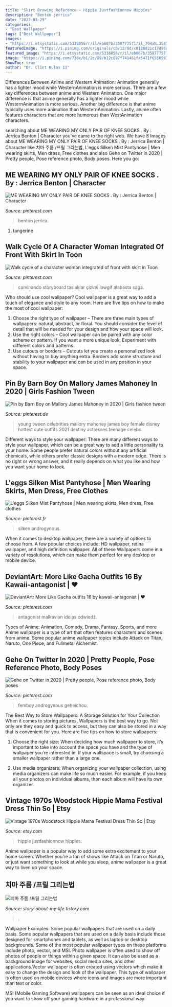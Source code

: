 ```yaml
---
title: "Skirt Drawing Reference ~ Hippie Justfashionnow Hippies"
description: "Benton jerrica"
date: "2022-03-29"
categories:
- "Best Wallpaper"
tags: ["Best Wallpaper"]
images:
- "https://i.etsystatic.com/5338856/r/il/eb607b/358777571/il_794xN.358777571_r082.jpg"
featuredImage: "https://i.pinimg.com/originals/c8/12/8d/c8128d21c17d96a799b3956f8933a1cc.jpg"
featured_image: "https://i.etsystatic.com/5338856/r/il/eb607b/358777571/il_794xN.358777571_r082.jpg"
image: "https://i.pinimg.com/736x/b1/2c/89/b12c897f741461fa5471f6550591df48.jpg?b=t"
ShowToc: true
author: "Dr. Clint Kulas II"
---
```



Differences Between Anime and Western Animation: Animation generally has a lighter mood while WesternAnimation is more serious.
There are a few key differences between anime and Western Animation. One major difference is that anime generally has a lighter mood while WesternAnimation is more serious. Another big difference is that anime typically uses more animation than WesternAnimation. Lastly, anime often features characters that are more humorous than WestAnimation characters.

	

		
searching about ME WEARING MY ONLY PAIR OF KNEE SOCKS . By : Jerrica Benton | Character you've came to the right web. We have 8 Images about ME WEARING MY ONLY PAIR OF KNEE SOCKS . By : Jerrica Benton | Character like 치마 주름 /프릴 그리는법, L&#039;eggs Silken Mist Pantyhose | Men wearing skirts, Men dress, Free clothes and also Gehe on Twitter in 2020 | Pretty people, Pose reference photo, Body poses. Here you go:
		
    
## ME WEARING MY ONLY PAIR OF KNEE SOCKS . By : Jerrica Benton | Character

<img loading=lazy src="https://i.pinimg.com/736x/5b/86/d2/5b86d265d6d5a56d64581db3ff3146f0.jpg" onerror="this.onerror=null;this.src='https://tse4.mm.bing.net/th?id=OIP.9L_RRWiHiF72bfGrXd8FkQHaLK&amp;pid=15.1';" alt="ME WEARING MY ONLY PAIR OF KNEE SOCKS . By : Jerrica Benton | Character">

_Source: pinterest.com_

>benton jerrica. 

	

1. tangerine 

    
## Walk Cycle Of A Character Woman Integrated Of Front With Skirt In Toon

<img loading=lazy src="https://i.pinimg.com/736x/b1/2c/89/b12c897f741461fa5471f6550591df48.jpg?b=t" onerror="this.onerror=null;this.src='https://tse1.mm.bing.net/th?id=OIP.e_aIWrnwcF7Klt4DXfTGewHaHa&amp;pid=15.1';" alt="Walk cycle of a character woman integrated of front with skirt in Toon">

_Source: pinterest.com_

>caminando storyboard taslaklar çizimi lowgif alabasta saga. 

	

Who should use cool wallpaper?
Cool wallpaper is a great way to add a touch of elegance and style to any room. Here are five tips on how to make the most of cool wallpaper: 
1) Choose the right type of wallpaper – There are three main types of wallpapers: natural, abstract, or floral. You should consider the level of detail that will be needed for your design and how your space will look. 
2) Use the right colors – Cool wallpaper can be paired with any color scheme or pattern. If you want a more unique look, Experiment with different colors and patterns. 
3) Use cutouts or borders – Cutouts let you create a personalized look without having to buy anything extra. Borders add some structure and stability to your wallpaper and can be used in any position in your space.

    
## Pin By Barn Boy On Mallory James Mahoney In 2020 | Girls Fashion Tween

<img loading=lazy src="https://i.pinimg.com/736x/7a/1c/10/7a1c10384a1202757191af9a803d13e0.jpg" onerror="this.onerror=null;this.src='https://tse1.mm.bing.net/th?id=OIP.MnlCkLTXOTXCioVCoVEbGwHaJM&amp;pid=15.1';" alt="Pin by Barn Boy on Mallory James Mahoney in 2020 | Girls fashion tween">

_Source: pinterest.de_

>young tween celebrities mallory mahoney james boy female disney hottest cute outfits 2021 destiny actresses teenage celebs. 

	

Different ways to style your wallpaper:
There are many different ways to style your wallpaper, which can be a great way to add a little personality to your home. Some people prefer natural colors without any artificial chemicals, while others prefer classic designs with a modern edge. There is no right or wrong answer, and it really depends on what you like and how you want your home to look.

    
## L&#039;eggs Silken Mist Pantyhose | Men Wearing Skirts, Men Dress, Free Clothes

<img loading=lazy src="https://i.pinimg.com/736x/8b/8a/23/8b8a23104074cb027f4ee72f34156018.jpg" onerror="this.onerror=null;this.src='https://tse1.mm.bing.net/th?id=OIP.7bSv-Dt2Ld2Ru5D5QBG6ZAHaMf&amp;pid=15.1';" alt="L&#039;eggs Silken Mist Pantyhose | Men wearing skirts, Men dress, Free clothes">

_Source: pinterest.fr_

>silken androgynous. 

	

When it comes to desktop wallpaper, there are a variety of options to choose from. A few popular choices include: HD wallpaper, retina wallpaper, and high definition wallpaper. All of these Wallpapers come in a variety of resolutions, which can make them perfect for any desktop or mobile device. 

    
## DeviantArt: More Like Gacha Outfits 16 By Kawaii-antagonist | ♥

<img loading=lazy src="https://i.pinimg.com/736x/11/17/fe/1117fe97cd65d7929477e6e23c07d942--anime-outfits-chibi.jpg?b=t" onerror="this.onerror=null;this.src='https://tse2.mm.bing.net/th?id=OIP.fOrezCrLe_uKWrTzvuMpAAHaFU&amp;pid=15.1';" alt="DeviantArt: More Like Gacha outfits 16 by kawaii-antagonist | ♥">

_Source: pinterest.com_

>antagonist malkavian ideias odwiedź. 

	

Types of Anime: Animation, Comedy, Drama, Fantasy, Sports, and more
Anime wallpaper is a type of art that often features characters and scenes from anime. Some popular anime wallpaper topics include Attack on Titan, Naruto, One Piece, and Fullmetal Alchemist.

    
## Gehe On Twitter In 2020 | Pretty People, Pose Reference Photo, Body Poses

<img loading=lazy src="https://i.pinimg.com/originals/c8/12/8d/c8128d21c17d96a799b3956f8933a1cc.jpg" onerror="this.onerror=null;this.src='https://tse1.mm.bing.net/th?id=OIP.GE7n5kgXSnHkBMJYoKVYFwAAAA&amp;pid=15.1';" alt="Gehe on Twitter in 2020 | Pretty people, Pose reference photo, Body poses">

_Source: pinterest.com_

>femboy androgynous geheichou. 

	

The Best Way to Store Wallpapers: A Storage Solution for Your Collection
When it comes to storing pictures, Wallpapers is the best way to go. Not only are they easy and quick to access, but they can also be stored in a way that is convenient for you. Here are five tips on how to store wallpapers:
1) Choose the right size: When deciding how much wallpaper to store, it’s important to take into account the space you have and the type of wallpaper you’re interested in. If your wallspace is small, try choosing a smaller wallpaper rather than a large one.

2) Use media organizers: When organizing your wallpaper collection, using media organizers can make life so much easier. For example, if you keep all your photos on individual albums, then each album will have its own organizer.

    
## Vintage 1970s Woodstock Hippie Mama Festival Dress Thin So | Etsy

<img loading=lazy src="https://i.etsystatic.com/5338856/r/il/eb607b/358777571/il_794xN.358777571_r082.jpg" onerror="this.onerror=null;this.src='https://tse1.mm.bing.net/th?id=OIP.a-0WEdGlauJw7HgW66rEpAHaKE&amp;pid=15.1';" alt="Vintage 1970s Woodstock Hippie Mama Festival Dress Thin So | Etsy">

_Source: etsy.com_

>hippie justfashionnow hippies. 

	

Anime wallpaper is a popular way to add some extra excitement to your home screen. Whether you’re a fan of shows like Attack on Titan or Naruto, or just want something to look at while you sleep, anime wallpaper is a great way to liven up your space.

    
## 치마 주름 /프릴 그리는법

<img loading=lazy src="https://t1.daumcdn.net/cfile/tistory/99ADFF375BB129D424" onerror="this.onerror=null;this.src='https://tse3.mm.bing.net/th?id=OIP.YUwbVyIZJ_SsR9E1adQetwHaDA&amp;pid=15.1';" alt="치마 주름 /프릴 그리는법">

_Source: story-about-my-life.tistory.com_

>. 

	

Wallpaper Examples: Some popular wallpapers that are used on a daily basis.
Some popular wallpapers that are used on a daily basis include those designed for smartphones and tablets, as well as laptop or desktop backgrounds. Some of the most popular wallpaper types on these platforms include photo, vector, and MSI. 
Photo wallpaper is often used to show off photos of people or things within a given space. It can also be used as a background image for websites, social media sites, and other applications.Vector wallpaper is often created using vectors which make it easy to change the design and look of the wallpaper. This type of wallpaper is often used on mobile devices where icons and images are more important than text or color. 

MSI (Mobile Gaming Software) wallpapers can be seen as an ideal choice if you want to show off your gaming hardware in a professional way.

